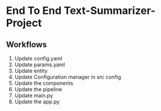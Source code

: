 # End To End Text-Summarizer-Project

## Workflows

1. Update config.yaml
2. Update params.yaml
3. Update entity
4. Update Configuration manager in src config
5. Update the components
6. Update the pipeline
7. Update main.py
8. Update the app.py 